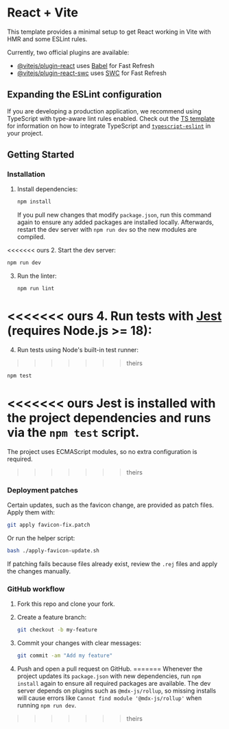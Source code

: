 # React + Vite

This template provides a minimal setup to get React working in Vite with HMR and some ESLint rules.

Currently, two official plugins are available:

- [@vitejs/plugin-react](https://github.com/vitejs/vite-plugin-react/blob/main/packages/plugin-react) uses [Babel](https://babeljs.io/) for Fast Refresh
- [@vitejs/plugin-react-swc](https://github.com/vitejs/vite-plugin-react/blob/main/packages/plugin-react-swc) uses [SWC](https://swc.rs/) for Fast Refresh

## Expanding the ESLint configuration

If you are developing a production application, we recommend using TypeScript with type-aware lint rules enabled. Check out the [TS template](https://github.com/vitejs/vite/tree/main/packages/create-vite/template-react-ts) for information on how to integrate TypeScript and [`typescript-eslint`](https://typescript-eslint.io) in your project.

## Getting Started

### Installation

1. Install dependencies:
   ```bash
   npm install
   ```
   If you pull new changes that modify `package.json`, run this command again
   to ensure any added packages are installed locally. Afterwards, restart the
   dev server with `npm run dev` so the new modules are compiled.

<<<<<<< ours
2. Start the dev server:
   ```bash
   npm run dev
   ```

3. Run the linter:
   ```bash
   npm run lint
   ```

<<<<<<< ours
4. Run tests with [Jest](https://jestjs.io/) (requires Node.js >= 18):
=======
4. Run tests using Node's built-in test runner:
>>>>>>> theirs
   ```bash
   npm test
   ```
<<<<<<< ours
   Jest is installed with the project dependencies and runs via the `npm test` script.
=======
   The project uses ECMAScript modules, so no extra configuration is
   required.
>>>>>>> theirs

### Deployment patches

Certain updates, such as the favicon change, are provided as patch files. Apply them with:

```bash
git apply favicon-fix.patch
```

Or run the helper script:

```bash
bash ./apply-favicon-update.sh
```

If patching fails because files already exist, review the `.rej` files and apply the changes manually.

### GitHub workflow

1. Fork this repo and clone your fork.
2. Create a feature branch:

   ```bash
   git checkout -b my-feature
   ```

3. Commit your changes with clear messages:

   ```bash
   git commit -am "Add my feature"
   ```

4. Push and open a pull request on GitHub.
=======
   Whenever the project updates its `package.json` with new dependencies, run
   `npm install` again to ensure all required packages are available. The dev
   server depends on plugins such as `@mdx-js/rollup`, so missing installs will
   cause errors like `Cannot find module '@mdx-js/rollup'` when running
   `npm run dev`.
>>>>>>> theirs
